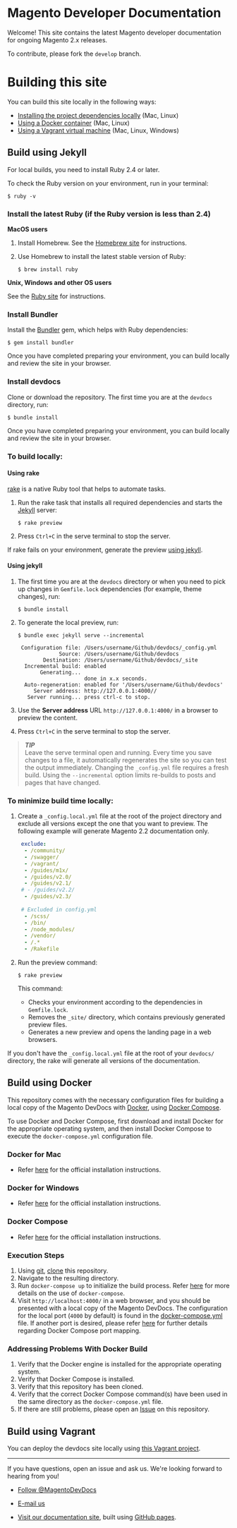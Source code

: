 # Magento Developer Documentation

Welcome! This site contains the latest Magento developer documentation for ongoing Magento 2.x releases.

To contribute, please fork the `develop` branch.

# Building this site

You can build this site locally in the following ways:

- [Installing the project dependencies locally](#build-using-jekyll) (Mac, Linux)
- [Using a Docker container](#build-using-docker) (Mac, Linux)
- [Using a Vagrant virtual machine](#build-using-vagrant) (Mac, Linux, Windows)

## Build using Jekyll

For local builds, you need to install Ruby 2.4 or later.

To check the Ruby version on your environment, run in your terminal:

```shell
$ ruby -v
```

### Install the latest Ruby (if the Ruby version is less than 2.4)

**MacOS users**

1. Install Homebrew. See the [Homebrew site](https://brew.sh) for instructions.
1. Use Homebrew to install the latest stable version of Ruby:
 
   ```
   $ brew install ruby
   ```

**Unix, Windows and other OS users**

See the [Ruby site](https://www.ruby-lang.org/en/documentation/installation) for instructions.

### Install Bundler

Install the [Bundler](http://bundler.io/) gem, which helps with Ruby dependencies:

```
$ gem install bundler
```

Once you have completed preparing your environment, you can build locally and review the site in your browser.

### Install devdocs

Clone or download the repository. The first time you are at the `devdocs` directory, run:

```
$ bundle install
```

Once you have completed preparing your environment, you can build locally and review the site in your browser.

### To build locally:

#### Using rake

[rake](https://github.com/ruby/rake) is a native Ruby tool that helps to automate tasks.

1. Run the rake task that installs all required dependencies and starts the [Jekyll](https://jekyllrb.com/) server:

   ```
   $ rake preview
   ```

1. Press `Ctrl+C` in the serve terminal to stop the server.

If rake fails on your environment, generate the preview [using jekyll](#using-jekyll).

#### Using jekyll

1. The first time you are at the `devdocs` directory or when you need to pick up changes in `Gemfile.lock` dependencies (for example, theme changes), run:

   ```
   $ bundle install
   ```

1. To generate the local preview, run:

   ```
   $ bundle exec jekyll serve --incremental
    
    Configuration file: /Users/username/Github/devdocs/_config.yml
                Source: /Users/username/Github/devdocs
           Destination: /Users/username/Github/devdocs/_site
     Incremental build: enabled
          Generating...
                        done in x.x seconds.
     Auto-regeneration: enabled for '/Users/username/Github/devdocs'
        Server address: http://127.0.0.1:4000//
      Server running... press ctrl-c to stop.
   ```

1. Use the **Server address** URL `http://127.0.0.1:4000/` in a browser to preview the content.

1. Press `Ctrl+C` in the serve terminal to stop the server.

> ***TIP***  
> Leave the serve terminal open and running. Every time you save changes to a file, it automatically regenerates the site so you can test the output immediately. Changing the `_config.yml` file requires a fresh build. Using the `--incremental` option limits re-builds to posts and pages that have changed.

### To minimize build time locally:

1. Create a `_config.local.yml` file at the root of the project directory and exclude all versions except the one that you want to preview.
The following example will generate Magento 2.2 documentation only.

   ```yaml
    exclude:
     - /community/
     - /swagger/
     - /vagrant/
     - /guides/m1x/
     - /guides/v2.0/
     - /guides/v2.1/
    # - /guides/v2.2/
     - /guides/v2.3/
    
    # Excluded in config.yml
     - /scss/
     - /bin/
     - /node_modules/
     - /vendor/
     - /.*
     - /Rakefile
   ```

1. Run the preview command:

   ```
   $ rake preview
   ```
   This command:
   * Checks your environment according to the dependencies in `Gemfile.lock`.
   * Removes the `_site/` directory, which contains previously generated preview files.
   * Generates a new preview and opens the landing page in a web browsers.
   
If you don't have the `_config.local.yml` file at the root of your `devdocs/` directory, the rake will generate all versions of the documentation.

## Build using Docker
This repository comes with the necessary configuration files for building a local copy of the Magento DevDocs with [Docker](https://docs.docker.com/), using [Docker Compose](https://docs.docker.com/compose/overview/).

To use Docker and Docker Compose, first download and install Docker for the appropriate operating system, and then install Docker Compose to execute the `docker-compose.yml` configuration file.

### Docker for Mac
- Refer [here](https://docs.docker.com/docker-for-mac/install/) for the official installation instructions.

### Docker for Windows
- Refer [here](https://docs.docker.com/docker-for-windows/install/) for the official installation instructions.

### Docker Compose
- Refer [here](https://docs.docker.com/compose/install/) for the official installation instructions.

### Execution Steps
1. Using [git](https://git-scm.com/), [clone](https://help.github.com/articles/cloning-a-repository/) this repository.
2. Navigate to the resulting directory.
3. Run `docker-compose up` to initialize the build process. Refer [here](https://docs.docker.com/compose/gettingstarted/#step-build-and-run-your-app-with-compose) for more details on the use of `docker-compose`.
4. Visit `http://localhost:4000/` in a web browser, and you should be presented with a local copy of the Magento DevDocs. The configuration for the local port (`4000` by default) is found in the [docker-compose.yml](https://github.com/magento/devdocs/blob/develop/docker-compose.yml) file. If another port is desired, please refer [here](https://docs.docker.com/compose/compose-file/compose-file-v2/#ports) for further details regarding Docker Compose port mapping.

### Addressing Problems With Docker Build
1. Verify that the Docker engine is installed for the appropriate operating system.
2. Verify that Docker Compose is installed.
3. Verify that this repository has been cloned.
4. Verify that the correct Docker Compose command(s) have been used in the same directory as the `docker-compose.yml` file.
5. If there are still problems, please open an [Issue](https://help.github.com/articles/creating-an-issue/) on this repository.

## Build using Vagrant

You can deploy the devdocs site locally using [this Vagrant project](https://github.com/magento-devdocs/vagrant-for-magento-devdocs).

***

If you have questions, open an issue and ask us. We're looking forward to hearing from you!

*	<a href="https://twitter.com/MagentoDevDocs" class="twitter-follow-button" data-show-count="false">Follow @MagentoDevDocs</a>

*	<a href="mailto:DL-Magento-Doc-Feedback@magento.com">E-mail us</a>

*	<a href="http://devdocs.magento.com">Visit our documentation site</a>, built using [GitHub pages](https://pages.github.com/).
